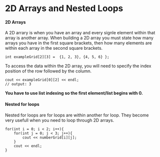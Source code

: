 # 2D Arrays and Nested Loops #

#### 2D Arrays ####
A 2D arrary is when you have an array and every signle element within that array is another array.
When building a 2D array you must state how many arrays you have in the first square brackets, then how many elements are within each array in the second square brackets.

```
int exampleGrid[2][3] =  {1, 2, 3}, {4, 5, 6} };
```

To access the data within the 2D array, you will need to specify the index position of the row followed by the column.

```
cout << exampleGrid[0][2] << endl;
// output: 3
```

**You have to use list indexing so the first element/list begins with 0.**


#### Nested for loops ####
Nested for loops are for loops are within another for loop. They become very usefull when you need to loop through 2D arrays.

```
for(int i = 0; i < 2; i++){
    for(int j = 0; j < 3; j++){
        cout << numberGrid[i][j];    
    }
    cout << endl;
}
```
